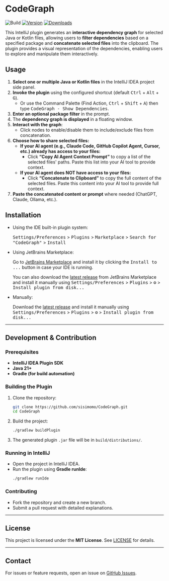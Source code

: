 # CodeGraph

![Build](https://github.com/sisimomo/CodeGraph/workflows/Build/badge.svg)
[![Version](https://img.shields.io/jetbrains/plugin/v/26453-codegraph.svg)](https://plugins.jetbrains.com/plugin/26453-codegraph)
[![Downloads](https://img.shields.io/jetbrains/plugin/d/26453-codegraph.svg)](https://plugins.jetbrains.com/plugin/26453-codegraph)

<!-- Plugin description -->

This IntelliJ plugin generates an **interactive dependency graph** for selected Java or Kotlin files, allowing users to
**filter dependencies** based on a specified package and **concatenate selected files** into the clipboard. The plugin
provides a visual representation of the dependencies, enabling users to explore and manipulate them interactively.

## Usage

1. **Select one or multiple Java or Kotlin files** in the IntelliJ IDEA project side panel.
2. **Invoke the plugin** using the configured shortcut (default <kbd>Ctrl</kbd> + <kbd>Alt</kbd> + <kbd>G</kbd>).
    - Or use the Command Palette (Find Action, <kbd>Ctrl</kbd> + <kbd>Shift</kbd> + <kbd>A</kbd>) then type <kbd>
      CodeGraph - Show Dependencies</kbd>.
3. **Enter an optional package filter** in the prompt.
4. The **dependency graph is displayed** in a floating window.
5. **Interact with the graph**:
    - Click nodes to enable/disable them to include/exclude files from concatenation.
6. **Choose how to share selected files:**
    - **If your AI agent (e.g., Claude Code, GitHub Copilot Agent, Cursor, etc.) already has access to your files:**
        - Click **“Copy AI Agent Context Prompt”** to copy a list of the selected files' paths. Paste this list into
          your AI tool to provide context.
    - **If your AI agent does NOT have access to your files:**
        - Click **“Concatenate to Clipboard”** to copy the full content of the selected files. Paste this content into
          your AI tool to provide full context.
7. **Paste the concatenated content or prompt** where needed (ChatGPT, Claude, Ollama, etc.).

<!-- Plugin description end -->

## Installation

- Using the IDE built-in plugin system:

  <kbd>Settings/Preferences</kbd> > <kbd>Plugins</kbd> > <kbd>Marketplace</kbd> > <kbd>Search for "CodeGraph"</kbd> >
  <kbd>Install</kbd>

- Using JetBrains Marketplace:

  Go to [JetBrains Marketplace](https://plugins.jetbrains.com/plugin/26453-codegraph) and install it by clicking
  the <kbd>Install to ...</kbd> button in case your IDE is running.

  You can also download the [latest release](https://plugins.jetbrains.com/plugin/26453-codegraph/versions) from
  JetBrains Marketplace and install it manually using
  <kbd>Settings/Preferences</kbd> > <kbd>Plugins</kbd> > <kbd>⚙️</kbd> > <kbd>Install plugin from disk...</kbd>

- Manually:

  Download the [latest release](https://github.com/sisimomo/CodeGraph/releases/latest) and install it manually using
  <kbd>Settings/Preferences</kbd> > <kbd>Plugins</kbd> > <kbd>⚙️</kbd> > <kbd>Install plugin from disk...</kbd>

---

## Development & Contribution

### Prerequisites

- **IntelliJ IDEA Plugin SDK**
- **Java 21+**
- **Gradle (for build automation)**

### Building the Plugin

1. Clone the repository:
   ```sh
   git clone https://github.com/sisimomo/CodeGraph.git
   cd CodeGraph
   ```
2. Build the project:
   ```sh
   ./gradlew buildPlugin
   ```
3. The generated plugin `.jar` file will be in `build/distributions/`.

### Running in IntelliJ

- Open the project in IntelliJ IDEA.
- Run the plugin using **Gradle runIde**:
   ```sh
   ./gradlew runIde
   ```

### Contributing

- Fork the repository and create a new branch.
- Submit a pull request with detailed explanations.

---

## License

This project is licensed under the **MIT License**. See [LICENSE](LICENSE) for details.

---

## Contact

For issues or feature requests, open an issue on [GitHub Issues](https://github.com/sisimomo/CodeGraph/issues).
